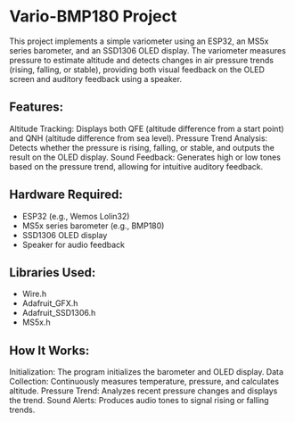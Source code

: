 # Vario-BMP180 Project

This project implements a simple variometer using an ESP32, an MS5x series barometer, and an SSD1306 OLED display. The variometer measures pressure to estimate altitude and detects changes in air pressure trends (rising, falling, or stable), providing both visual feedback on the OLED screen and auditory feedback using a speaker.

## Features:

Altitude Tracking: Displays both QFE (altitude difference from a start point) and QNH (altitude difference from sea level).
Pressure Trend Analysis: Detects whether the pressure is rising, falling, or stable, and outputs the result on the OLED display.
Sound Feedback: Generates high or low tones based on the pressure trend, allowing for intuitive auditory feedback.

## Hardware Required:

* ESP32 (e.g., Wemos Lolin32)
* MS5x series barometer (e.g., BMP180)
* SSD1306 OLED display
* Speaker for audio feedback

## Libraries Used:

* Wire.h
* Adafruit_GFX.h
* Adafruit_SSD1306.h
* MS5x.h

## How It Works:

Initialization: The program initializes the barometer and OLED display.
Data Collection: Continuously measures temperature, pressure, and calculates altitude.
Pressure Trend: Analyzes recent pressure changes and displays the trend.
Sound Alerts: Produces audio tones to signal rising or falling trends.
